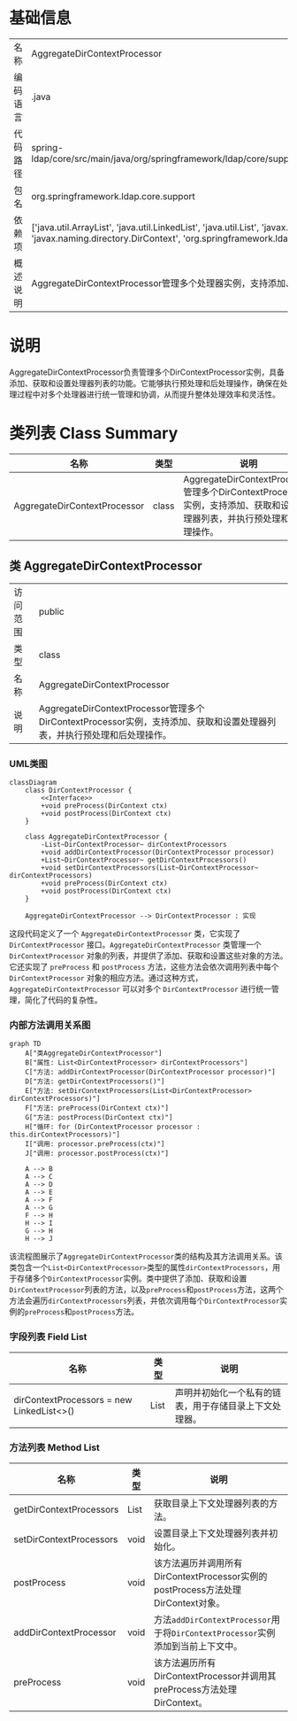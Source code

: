 # 基础信息

|      |      |
|------|------|
| 名称 | AggregateDirContextProcessor |
| 编码语言 | .java |
| 代码路径 | spring-ldap/core/src/main/java/org/springframework/ldap/core/support/AggregateDirContextProcessor.java |
| 包名 | org.springframework.ldap.core.support |
| 依赖项 | ['java.util.ArrayList', 'java.util.LinkedList', 'java.util.List', 'javax.naming.NamingException', 'javax.naming.directory.DirContext', 'org.springframework.ldap.core.DirContextProcessor'] |
| 概述说明 | AggregateDirContextProcessor管理多个处理器实例，支持添加、获取和执行前后处理操作。 |

# 说明

AggregateDirContextProcessor负责管理多个DirContextProcessor实例，具备添加、获取和设置处理器列表的功能。它能够执行预处理和后处理操作，确保在处理过程中对多个处理器进行统一管理和协调，从而提升整体处理效率和灵活性。

# 类列表 Class Summary

| 名称   | 类型  | 说明 |
|-------|------|-------------|
| AggregateDirContextProcessor | class | AggregateDirContextProcessor管理多个DirContextProcessor实例，支持添加、获取和设置处理器列表，并执行预处理和后处理操作。 |



## 类 AggregateDirContextProcessor

|      |      |
|------|------|
| 访问范围 | public |
| 类型 | class |
| 名称 | AggregateDirContextProcessor |
| 说明 | AggregateDirContextProcessor管理多个DirContextProcessor实例，支持添加、获取和设置处理器列表，并执行预处理和后处理操作。 |


### UML类图

```mermaid
classDiagram
    class DirContextProcessor {
        <<Interface>>
        +void preProcess(DirContext ctx)
        +void postProcess(DirContext ctx)
    }

    class AggregateDirContextProcessor {
        -List~DirContextProcessor~ dirContextProcessors
        +void addDirContextProcessor(DirContextProcessor processor)
        +List~DirContextProcessor~ getDirContextProcessors()
        +void setDirContextProcessors(List~DirContextProcessor~ dirContextProcessors)
        +void preProcess(DirContext ctx)
        +void postProcess(DirContext ctx)
    }

    AggregateDirContextProcessor --> DirContextProcessor : 实现
```

这段代码定义了一个 `AggregateDirContextProcessor` 类，它实现了 `DirContextProcessor` 接口。`AggregateDirContextProcessor` 类管理一个 `DirContextProcessor` 对象的列表，并提供了添加、获取和设置这些对象的方法。它还实现了 `preProcess` 和 `postProcess` 方法，这些方法会依次调用列表中每个 `DirContextProcessor` 对象的相应方法。通过这种方式，`AggregateDirContextProcessor` 可以对多个 `DirContextProcessor` 进行统一管理，简化了代码的复杂性。


### 内部方法调用关系图

```mermaid
graph TD
    A["类AggregateDirContextProcessor"]
    B["属性: List<DirContextProcessor> dirContextProcessors"]
    C["方法: addDirContextProcessor(DirContextProcessor processor)"]
    D["方法: getDirContextProcessors()"]
    E["方法: setDirContextProcessors(List<DirContextProcessor> dirContextProcessors)"]
    F["方法: preProcess(DirContext ctx)"]
    G["方法: postProcess(DirContext ctx)"]
    H["循环: for (DirContextProcessor processor : this.dirContextProcessors)"]
    I["调用: processor.preProcess(ctx)"]
    J["调用: processor.postProcess(ctx)"]

    A --> B
    A --> C
    A --> D
    A --> E
    A --> F
    A --> G
    F --> H
    H --> I
    G --> H
    H --> J
```

该流程图展示了`AggregateDirContextProcessor`类的结构及其方法调用关系。该类包含一个`List<DirContextProcessor>`类型的属性`dirContextProcessors`，用于存储多个`DirContextProcessor`实例。类中提供了添加、获取和设置`DirContextProcessor`列表的方法，以及`preProcess`和`postProcess`方法，这两个方法会遍历`dirContextProcessors`列表，并依次调用每个`DirContextProcessor`实例的`preProcess`和`postProcess`方法。

### 字段列表 Field List

| 名称  | 类型  | 说明 |
|-------|-------|------|
| dirContextProcessors = new LinkedList<>() | List<DirContextProcessor> | 声明并初始化一个私有的链表，用于存储目录上下文处理器。 |

### 方法列表 Method List

| 名称  | 类型  | 说明 |
|-------|-------|------|
| getDirContextProcessors | List<DirContextProcessor> | 获取目录上下文处理器列表的方法。 |
| setDirContextProcessors | void | 设置目录上下文处理器列表并初始化。 |
| postProcess | void | 该方法遍历并调用所有DirContextProcessor实例的postProcess方法处理DirContext对象。 |
| addDirContextProcessor | void | 方法`addDirContextProcessor`用于将`DirContextProcessor`实例添加到当前上下文中。 |
| preProcess | void | 该方法遍历所有DirContextProcessor并调用其preProcess方法处理DirContext。 |




